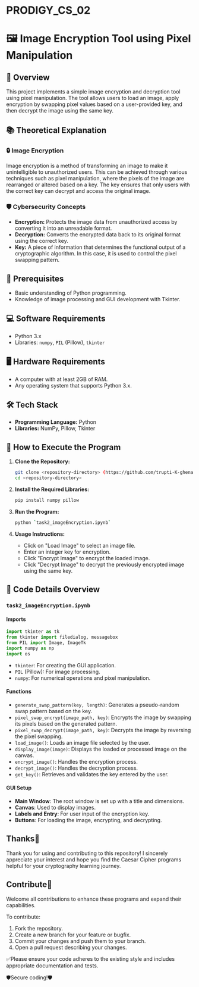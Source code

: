 # PRODIGY_CS_02
# 🖼️ Image Encryption Tool using Pixel Manipulation

## 📜 Overview
This project implements a simple image encryption and decryption tool using pixel manipulation. 
The tool allows users to load an image, apply encryption by swapping pixel values based on a user-provided key,
and then decrypt the image using the same key.

## 📚 Theoretical Explanation

### 🔒 Image Encryption
Image encryption is a method of transforming an image to make it unintelligible to unauthorized users. This can be achieved through various techniques such as pixel manipulation, where the pixels of the image are rearranged or altered based on a key. The key ensures that only users with the correct key can decrypt and access the original image.

### 🛡️ Cybersecurity Concepts
- **Encryption:** Protects the image data from unauthorized access by converting it into an unreadable format.
- **Decryption:** Converts the encrypted data back to its original format using the correct key.
- **Key:** A piece of information that determines the functional output of a cryptographic algorithm. In this case, it is used to control the pixel swapping pattern.

## 📝 Prerequisites
- Basic understanding of Python programming.
- Knowledge of image processing and GUI development with Tkinter.

## 💻 Software Requirements
- Python 3.x
- Libraries: `numpy`, `PIL` (Pillow), `tkinter`

## 🖥️ Hardware Requirements
- A computer with at least 2GB of RAM.
- Any operating system that supports Python 3.x.

## 🛠️ Tech Stack
- **Programming Language:** Python
- **Libraries:** NumPy, Pillow, Tkinter

## 🚀 How to Execute the Program

1. **Clone the Repository:**
    ```bash
   git clone <repository-directory> (https://github.com/trupti-K-ghenand/PRODIGY_CS_02)
   cd <repository-directory>
   ```

2. **Install the Required Libraries:**
   ```bash
   pip install numpy pillow
   ```

3. **Run the Program:**
   ```bash
   python `task2_imageEncryption.ipynb`
   ```

4. **Usage Instructions:**
   - Click on "Load Image" to select an image file.
   - Enter an integer key for encryption.
   - Click "Encrypt Image" to encrypt the loaded image.
   - Click "Decrypt Image" to decrypt the previously encrypted image using the same key.

## 📄 Code Details Overview

### `task2_imageEncryption.ipynb`

#### Imports
```python
import tkinter as tk
from tkinter import filedialog, messagebox
from PIL import Image, ImageTk
import numpy as np
import os
```
- `tkinter`: For creating the GUI application.
- `PIL` (Pillow): For image processing.
- `numpy`: For numerical operations and pixel manipulation.

#### Functions
- `generate_swap_pattern(key, length)`: Generates a pseudo-random swap pattern based on the key.
- `pixel_swap_encrypt(image_path, key)`: Encrypts the image by swapping its pixels based on the generated pattern.
- `pixel_swap_decrypt(image_path, key)`: Decrypts the image by reversing the pixel swapping.
- `load_image()`: Loads an image file selected by the user.
- `display_image(image)`: Displays the loaded or processed image on the canvas.
- `encrypt_image()`: Handles the encryption process.
- `decrypt_image()`: Handles the decryption process.
- `get_key()`: Retrieves and validates the key entered by the user.

#### GUI Setup
- **Main Window**: The root window is set up with a title and dimensions.
- **Canvas**: Used to display images.
- **Labels and Entry**: For user input of the encryption key.
- **Buttons**: For loading the image, encrypting, and decrypting.


## Thanks👏
Thank you for using and contributing to this repository! I sincerely appreciate your interest and hope you find the Caesar Cipher programs helpful for your cryptography learning journey.

## Contribute🤝

Welcome all contributions to enhance these programs and expand their capabilities.

To contribute:

1. Fork the repository.
2. Create a new branch for your feature or bugfix.
3. Commit your changes and push them to your branch.
4. Open a pull request describing your changes.

✅Please ensure your code adheres to the existing style and includes appropriate documentation and tests.

🛡️Secure coding!🛡️

